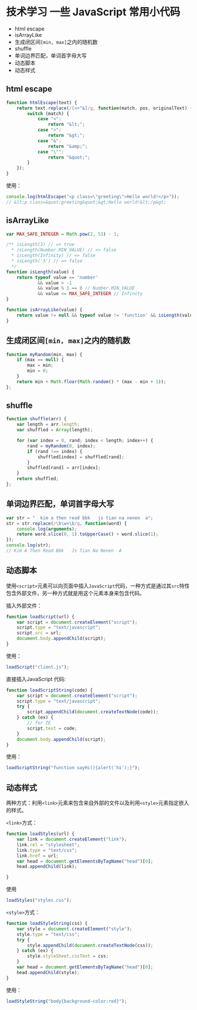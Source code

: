 # 技术学习 一些 JavaScript 常用小代码

- html escape
- isArrayLike
- 生成闭区间`[min, max]`之内的随机数
- shuffle
- 单词边界匹配，单词首字母大写
- 动态脚本
- 动态样式

## html escape

```javascript
function htmlEscape(text) {
    return text.replace(/[<>"&]/g, function(match, pos, originalText) {
        switch (match) {
            case "<":
                return "&lt;";
            case ">":
                return "&gt;";
            case "&":
                return "&amp;";
            case "\"":
                return "&quot;";
        }
    });
}
```

使用：

```javascript
console.log(htmlEscape("<p class=\"greeting\">Hello world!</p>"));
// &lt;p class=&quot;greeting&quot;&gt;Hello world!&lt;/p&gt;
```

## isArrayLike

```javascript
var MAX_SAFE_INTEGER = Math.pow(2, 53) - 1;

/** isLength(3) // => true
  * isLength(Number.MIN_VALUE) // => false
  * isLength(Infinity) // => false
  * isLength('3') // => false
  */
function isLength(value) {
    return typeof value == 'number'
            && value > -1
            && value % 1 == 0 // Number.MIN_VALUE
            && value <= MAX_SAFE_INTEGER // Infinity
}

function isArrayLike(value) {
    return value != null && typeof value != 'function' && isLength(value.length)
}
```

## 生成闭区间`[min, max]`之内的随机数

```javascript
function myRandom(min, max) {
    if (max == null) {
        max = min;
        min = 0;
    }
    return min + Math.floor(Math.random() * (max - min + 1));
};
```

## shuffle

```javascript
function shuffle(arr) {
    var length = arr.length;
    var shuffled = Array(length);

    for (var index = 0, rand; index < length; index++) {
        rand = myRandom(0, index);
        if (rand !== index) {
            shuffled[index] = shuffled[rand];
        }
        shuffled[rand] = arr[index];
    }
    return shuffled;
};
```

## 单词边界匹配，单词首字母大写

```javascript
var str = "  kim a then read bbk   js tian na nenen  a";
str = str.replace(/\b\w+\b/g, function(word) {
    console.log(arguments);
    return word.slice(0, 1).toUpperCase() + word.slice(1);
});
console.log(str);
// Kim A Then Read Bbk   Js Tian Na Nenen  A
```

## 动态脚本

使用`<script>`元素可以向页面中插入`JavaScript`代码，一种方式是通过其`src`特性包含外部文件，另一种方式就是用这个元素本身来包含代码。

插入外部文件：

```javascript
function loadScript(url) {
    var script = document.createElement("script");
    script.type = "text/javascript";
    script.src = url;
    document.body.appendChild(script);
}
```

使用：

```javascript
loadScript("client.js");
```

直接插入JavaScript 代码:

```javascript
function loadScriptString(code) {
    var script = document.createElement("script");
    script.type = "text/javascript";
    try {
        script.appendChild(document.createTextNode(code));
    } catch (ex) {
        // for IE
        script.text = code;
    }
    document.body.appendChild(script);
}
```

使用：

```javascript
loadScriptString("function sayHi(){alert('hi');}");
```

## 动态样式

两种方式：利用`<link>`元素来包含来自外部的文件以及利用`<style>`元素指定嵌入的样式。

`<link>`方式：

```javascript
function loadStyles(url) {
    var link = document.createElement("link");
    link.rel = "stylesheet";
    link.type = "text/css";
    link.href = url;
    var head = document.getElementsByTagName("head")[0];
    head.appendChild(link);

}
```

使用

```javascript
loadStyles("styles.css");
```

`<style>`方式：

```javascript
function loadStyleString(css) {
    var style = document.createElement("style");
    style.type = "text/css";
    try {
        style.appendChild(document.createTextNode(css));
    } catch (ex) {
        style.styleSheet.cssText = css;
    }
    var head = document.getElementsByTagName("head")[0];
    head.appendChild(style);
}
```

使用：

```javascript
loadStyleString("body{background-color:red}");
```
